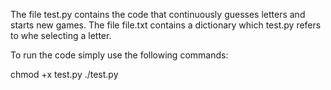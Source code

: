 The file test.py contains the code that continuously guesses letters and starts new games. The file file.txt contains a dictionary which test.py refers to whe selecting a letter.

To run the code simply use the following commands:

  chmod +x test.py
  ./test.py
